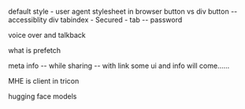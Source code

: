 default style - user agent stylesheet in browser 
button vs div button -- accessiblity
div tabindex - 
Secured - tab -- password 

voice over and talkback

what is prefetch

meta info -- while sharing -- with link some ui and info will come......

MHE is client in tricon

hugging face models

